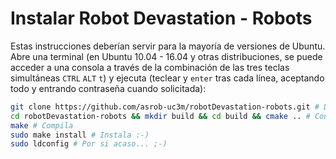 # Instalar Robot Devastation - Robots

Estas instrucciones deberían servir para la mayoría de versiones de Ubuntu. Abre una terminal (en Ubuntu 10.04 - 16.04 y otras distribuciones, se puede acceder a una consola a través de la combinación de las tres teclas simultáneas `CTRL` `ALT` `t`) y ejecuta (teclear y `enter` tras cada línea, aceptando todo y entrando contraseña cuando solicitada):

```bash
git clone https://github.com/asrob-uc3m/robotDevastation-robots.git # Descarga Robot Devastation - Robots
cd robotDevastation-robots && mkdir build && cd build && cmake .. # Configura Robot Devastation - Robots
make # Compila
sudo make install # Instala :-)
sudo ldconfig # Por si acaso... ;-)
```

